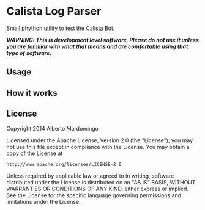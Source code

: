 Calista Log Parser
====================
Small phython utility to test the [Calista Bot](https://github.com/gsi-upm/calista-bot).

***WARNING: This is development level software.  Please do not use it unless you
             are familiar with what that means and are comfortable using that type
             of software.***

Usage
---------------------------------------

How it works
---------------------------------------

License
---------------------------------------
Copyright 2014 Alberto Mardomingo

Licensed under the Apache License, Version 2.0 (the "License");
you may not use this file except in compliance with the License.
You may obtain a copy of the License at

    http://www.apache.org/licenses/LICENSE-2.0

Unless required by applicable law or agreed to in writing, software
distributed under the License is distributed on an "AS IS" BASIS,
WITHOUT WARRANTIES OR CONDITIONS OF ANY KIND, either express or implied.
See the License for the specific language governing permissions and
limitations under the License.


